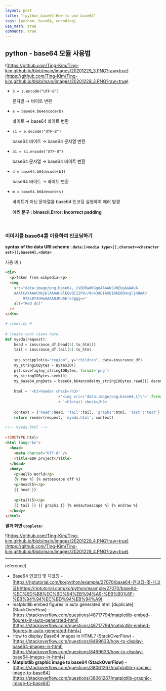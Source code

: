 ```yaml
---
layout: post
title: "[python_base64]How to use base64"
tags: [python, base64, encoding]
use_math: true
comments: true
---
```


## python - base64 모듈 사용법

![https://github.com/Ting-Kim/Ting-kim.github.io/blob/main/images/20201229_3.PNG?raw=true](https://github.com/Ting-Kim/Ting-kim.github.io/blob/main/images/20201229_3.PNG?raw=true)

- `b = s.encode("UTF-8")`

  문자열 → 바이트 변환

- `e = base64.b64encode(b)`

  바이트 → base64 바이트 변환

- `s1 = e.decode("UTF-8")`

  base64 바이트 → base64 문자열 변환

- `b1 = s1.encode("UTF-8")`

  base64 문자열 → base64 바이트 변환

- `d = base64.b64decode(b1)`

  base64 바이트 → 바이트 변환

- `m = base64.b64decode(s)`

  바이트가 아닌 문자열을 base64 인코딩 실행하여 에러 발생

  **에러 문구 :** **binascii.Error: Incorrect padding**

<br>

### 이미지를 base64를 이용하여 인코딩하기

**syntax of the data URI scheme : `data:[<media type>][;charset=<character set>][;base64],<data>`**

사용 예 )

```html
<div>
  <p>Taken from wikpedia</p>
  <img
    src="data:image/png;base64, iVBORw0KGgoAAAANSUhEUgAAAAUA
    AAAFCAYAAACNbyblAAAAHElEQVQI12P4//8/w38GIAXDIBKE0DHxgljNBAAO
        9TXL0Y4OHwAAAABJRU5ErkJggg=="
    alt="Red dot"
  />
</div>
```

```python
# views.py #

# Create your views here.
def myeda(request):
    head = insurance_df.head(5).to_html()
    tail = insurance_df.tail(5).to_html

    sns.stripplot(x="region", y="children", data=insurance_df)
    my_stringIOBytes = BytesIO()
    plt.savefig(my_stringIOBytes, format='png')
    my_stringIOBytes.seek(0)
    my_base64_pngData = base64.b64encode(my_stringIOBytes.read()).decode("UTF-8")

    html = '<h3>header check</h3>'
						+'<img src=\"data:image/png;base64,{}\">'.format(my_base64_pngData)
						+ '<h3>tail check</h3>'

    context = {'head':head, 'tail':tail, 'graph1':html, 'test':'test'}
    return render(request, 'myeda.html', context)
```

```html
<!-- myeda.html -->

<!DOCTYPE html>
<html lang="ko">
  <head>
    <meta charset="UTF-8" />
    <title>EDA project</title>
  </head>
  <body>
    <p>Hello World</p>
    {% raw %} {% autoescape off %}
    <p>head(5)</p>
    {{ head }}

    <p>tail(5)</p>
    {{ tail }} {{ graph1 }} {% endautoescape %} {% endraw %}
  </body>
</html>
```

**결과 화면 `Complete!`**

![https://github.com/Ting-Kim/Ting-kim.github.io/blob/main/images/20201229_4.PNG?raw=true](https://github.com/Ting-Kim/Ting-kim.github.io/blob/main/images/20201229_4.PNG?raw=true)

---

reference)

- Base64 인코딩 및 디코딩 - [https://riptutorial.com/ko/python/example/27070/base64-인코딩-및-디코딩](https://riptutorial.com/ko/python/example/27070/base64-%EC%9D%B8%EC%BD%94%EB%94%A9-%EB%B0%8F-%EB%94%94%EC%BD%94%EB%94%A9)
- matplotlib embed figures in auto generated html [duplicate] (StackOverFlow) - [https://stackoverflow.com/questions/48717794/matplotlib-embed-figures-in-auto-generated-html](https://stackoverflow.com/questions/48717794/matplotlib-embed-figures-in-auto-generated-html+)
- How to display Base64 images in HTML? (StackOverFlow) - [https://stackoverflow.com/questions/8499633/how-to-display-base64-images-in-html](https://stackoverflow.com/questions/8499633/how-to-display-base64-images-in-html+)
- **Matplotlib graphic image to base64 (StackOverFlow)** - [https://stackoverflow.com/questions/38061267/matplotlib-graphic-image-to-base64](https://stackoverflow.com/questions/38061267/matplotlib-graphic-image-to-base64)
